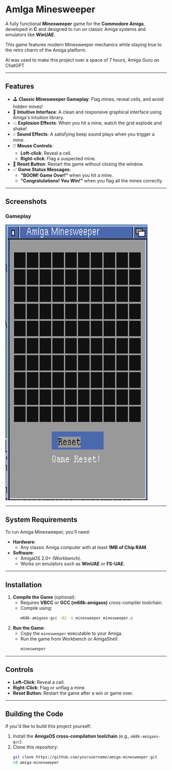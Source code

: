 # AmIga Minesweeper

A fully functional **Minesweeper** game for the **Commodore Amiga**, developed in **C** and designed to run on classic Amiga systems and emulators like **WinUAE**.

This game features modern Minesweeper mechanics while staying true to the retro charm of the Amiga platform.

AI was used to make this project over a space of 7 hours, Amiga Guru on ChatGPT

---

## **Features**

- 🕹️ **Classic Minesweeper Gameplay**: Flag mines, reveal cells, and avoid hidden mines!
- 🎨 **Intuitive Interface**: A clean and responsive graphical interface using Amiga's Intuition library.
- 💥 **Explosion Effects**: When you hit a mine, watch the grid explode and shake!
- 🎶 **Sound Effects**: A satisfying beep sound plays when you trigger a mine.
- 🖱️ **Mouse Controls**:
   - **Left-click**: Reveal a cell.
   - **Right-click**: Flag a suspected mine.
- 🔄 **Reset Button**: Restart the game without closing the window.
- ✅ **Game Status Messages**:
   - **"BOOM! Game Over!"** when you hit a mine.
   - **"Congratulations! You Win!"** when you flag all the mines correctly.

---

## **Screenshots**

### **Gameplay**
![Minesweeper Gameplay](screenshot.png)

---

## **System Requirements**

To run Amiga Minesweeper, you'll need:

- **Hardware**: 
   - Any classic Amiga computer with at least **1MB of Chip RAM**.
- **Software**:
   - AmigaOS 2.0+ (Workbench).
   - Works on emulators such as **WinUAE** or **FS-UAE**.

---

## **Installation**

1. **Compile the Game** (optional):
   - Requires **VBCC** or **GCC (m68k-amigaos)** cross-compiler toolchain.
   - Compile using:
     ```bash
     m68k-amigaos-gcc -O2 -o minesweeper minesweeper.c 
     ```
2. **Run the Game**:
   - Copy the `minesweeper` executable to your Amiga.
   - Run the game from Workbench or AmigaShell:
     ```bash
     minesweeper
     ```

---

## **Controls**

- **Left-Click**: Reveal a cell.
- **Right-Click**: Flag or unflag a mine.
- **Reset Button**: Restart the game after a win or game over.

---

## **Building the Code**

If you'd like to build this project yourself:

1. Install the **AmigaOS cross-compilation toolchain** (e.g., `m68k-amigaos-gcc`).
2. Clone this repository:
   ```bash
   git clone https://github.com/yourusername/amiga-minesweeper.git
   cd amiga-minesweeper
